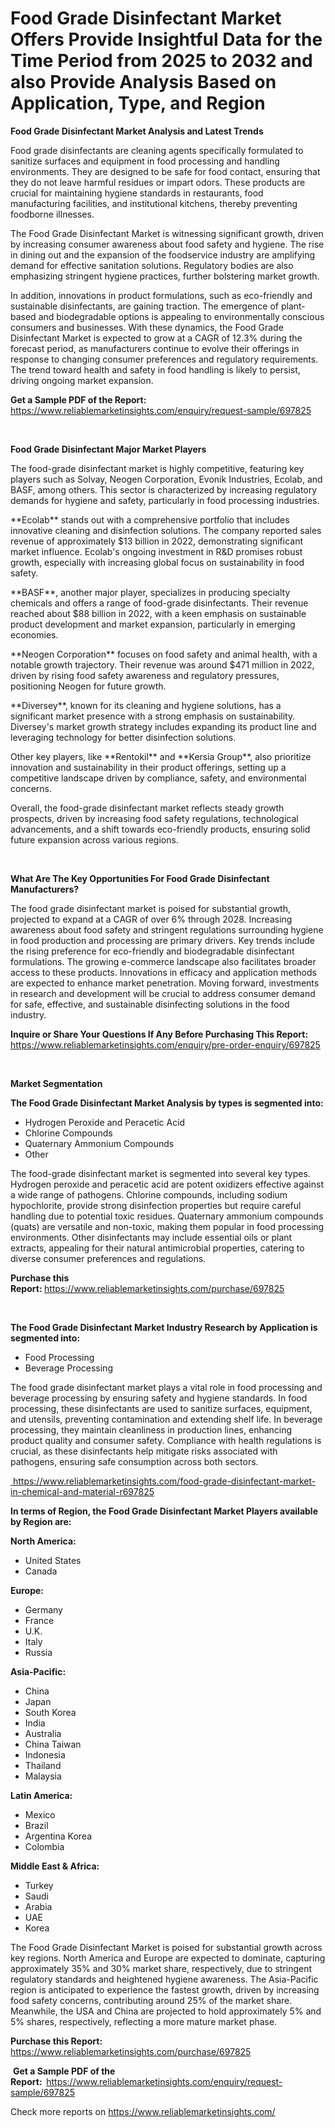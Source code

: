 <p><h1>Food Grade Disinfectant Market Offers Provide Insightful Data for the Time Period from 2025 to 2032 and also Provide Analysis Based on Application, Type, and Region</h1></p><p><strong>Food Grade Disinfectant Market Analysis and Latest Trends</strong></p>
<p><p>Food grade disinfectants are cleaning agents specifically formulated to sanitize surfaces and equipment in food processing and handling environments. They are designed to be safe for food contact, ensuring that they do not leave harmful residues or impart odors. These products are crucial for maintaining hygiene standards in restaurants, food manufacturing facilities, and institutional kitchens, thereby preventing foodborne illnesses.</p><p>The Food Grade Disinfectant Market is witnessing significant growth, driven by increasing consumer awareness about food safety and hygiene. The rise in dining out and the expansion of the foodservice industry are amplifying demand for effective sanitation solutions. Regulatory bodies are also emphasizing stringent hygiene practices, further bolstering market growth.</p><p>In addition, innovations in product formulations, such as eco-friendly and sustainable disinfectants, are gaining traction. The emergence of plant-based and biodegradable options is appealing to environmentally conscious consumers and businesses. With these dynamics, the Food Grade Disinfectant Market is expected to grow at a CAGR of 12.3% during the forecast period, as manufacturers continue to evolve their offerings in response to changing consumer preferences and regulatory requirements. The trend toward health and safety in food handling is likely to persist, driving ongoing market expansion.</p></p>
<p><strong>Get a Sample PDF of the Report:&nbsp;</strong> <a href="https://www.reliablemarketinsights.com/enquiry/request-sample/697825?utm_campaign=3196&utm_medium=2&utm_source=Github&utm_content=ia&utm_term=23032025&utm_id=food-grade-disinfectant">https://www.reliablemarketinsights.com/enquiry/request-sample/697825</a></p>
<p>&nbsp;</p>
<p><strong>Food Grade Disinfectant Major Market Players</strong></p>
<p><p>The food-grade disinfectant market is highly competitive, featuring key players such as Solvay, Neogen Corporation, Evonik Industries, Ecolab, and BASF, among others. This sector is characterized by increasing regulatory demands for hygiene and safety, particularly in food processing industries.</p><p>**Ecolab** stands out with a comprehensive portfolio that includes innovative cleaning and disinfection solutions. The company reported sales revenue of approximately $13 billion in 2022, demonstrating significant market influence. Ecolab's ongoing investment in R&D promises robust growth, especially with increasing global focus on sustainability in food safety.</p><p>**BASF**, another major player, specializes in producing specialty chemicals and offers a range of food-grade disinfectants. Their revenue reached about $88 billion in 2022, with a keen emphasis on sustainable product development and market expansion, particularly in emerging economies.</p><p>**Neogen Corporation** focuses on food safety and animal health, with a notable growth trajectory. Their revenue was around $471 million in 2022, driven by rising food safety awareness and regulatory pressures, positioning Neogen for future growth.</p><p>**Diversey**, known for its cleaning and hygiene solutions, has a significant market presence with a strong emphasis on sustainability. Diversey's market growth strategy includes expanding its product line and leveraging technology for better disinfection solutions.</p><p>Other key players, like **Rentokil** and **Kersia Group**, also prioritize innovation and sustainability in their product offerings, setting up a competitive landscape driven by compliance, safety, and environmental concerns.</p><p>Overall, the food-grade disinfectant market reflects steady growth prospects, driven by increasing food safety regulations, technological advancements, and a shift towards eco-friendly products, ensuring solid future expansion across various regions.</p></p>
<p>&nbsp;</p>
<p><strong>What Are The Key Opportunities For Food Grade Disinfectant Manufacturers?</strong></p>
<p><p>The food grade disinfectant market is poised for substantial growth, projected to expand at a CAGR of over 6% through 2028. Increasing awareness about food safety and stringent regulations surrounding hygiene in food production and processing are primary drivers. Key trends include the rising preference for eco-friendly and biodegradable disinfectant formulations. The growing e-commerce landscape also facilitates broader access to these products. Innovations in efficacy and application methods are expected to enhance market penetration. Moving forward, investments in research and development will be crucial to address consumer demand for safe, effective, and sustainable disinfecting solutions in the food industry.</p></p>
<p><strong>Inquire or Share Your Questions If Any Before Purchasing This Report:</strong> <a href="https://www.reliablemarketinsights.com/enquiry/pre-order-enquiry/697825?utm_campaign=3196&utm_medium=2&utm_source=Github&utm_content=ia&utm_term=23032025&utm_id=food-grade-disinfectant">https://www.reliablemarketinsights.com/enquiry/pre-order-enquiry/697825</a></p>
<p>&nbsp;</p>
<p><strong>Market Segmentation</strong></p>
<p><strong>The Food Grade Disinfectant Market Analysis by types is segmented into:</strong></p>
<p><ul><li>Hydrogen Peroxide and Peracetic Acid</li><li>Chlorine Compounds</li><li>Quaternary Ammonium Compounds</li><li>Other</li></ul></p>
<p><p>The food-grade disinfectant market is segmented into several key types. Hydrogen peroxide and peracetic acid are potent oxidizers effective against a wide range of pathogens. Chlorine compounds, including sodium hypochlorite, provide strong disinfection properties but require careful handling due to potential toxic residues. Quaternary ammonium compounds (quats) are versatile and non-toxic, making them popular in food processing environments. Other disinfectants may include essential oils or plant extracts, appealing for their natural antimicrobial properties, catering to diverse consumer preferences and regulations.</p></p>
<p><strong>Purchase this Report:&nbsp;</strong><a href="https://www.reliablemarketinsights.com/purchase/697825?utm_campaign=3196&utm_medium=2&utm_source=Github&utm_content=ia&utm_term=23032025&utm_id=food-grade-disinfectant">https://www.reliablemarketinsights.com/purchase/697825</a></p>
<p>&nbsp;</p>
<p><strong>The Food Grade Disinfectant Market Industry Research by Application is segmented into:</strong></p>
<p><ul><li>Food Processing</li><li>Beverage Processing</li></ul></p>
<p><p>The food grade disinfectant market plays a vital role in food processing and beverage processing by ensuring safety and hygiene standards. In food processing, these disinfectants are used to sanitize surfaces, equipment, and utensils, preventing contamination and extending shelf life. In beverage processing, they maintain cleanliness in production lines, enhancing product quality and consumer safety. Compliance with health regulations is crucial, as these disinfectants help mitigate risks associated with pathogens, ensuring safe consumption   across both sectors.</p></p>
<p><a href="https://www.reliablemarketinsights.com/food-grade-disinfectant-market-in-chemical-and-material-r697825?utm_campaign=3196&utm_medium=2&utm_source=Github&utm_content=ia&utm_term=23032025&utm_id=food-grade-disinfectant">&nbsp;https://www.reliablemarketinsights.com/food-grade-disinfectant-market-in-chemical-and-material-r697825</a></p>
<p><strong>In terms of Region, the Food Grade Disinfectant Market Players available by Region are:</strong></p>
<p>
    <p> <strong> North America: </strong>
        <ul>
            <li>United States</li>
            <li>Canada</li>
        </ul>
        </p> 
    <p> <strong> Europe: </strong>
        <ul>
            <li>Germany</li>
            <li>France</li>
            <li>U.K.</li>
            <li>Italy</li>
            <li>Russia</li>
        </ul>
        </p> 
    <p> <strong> Asia-Pacific: </strong>
        <ul>
            <li>China</li>
            <li>Japan</li>
            <li>South Korea</li>
            <li>India</li>
            <li>Australia</li>
            <li>China Taiwan</li>
            <li>Indonesia</li>
            <li>Thailand</li>
            <li>Malaysia</li>
        </ul>
        </p> 
    <p> <strong> Latin America: </strong>
        <ul>
            <li>Mexico</li>
            <li>Brazil</li>
            <li>Argentina Korea</li>
            <li>Colombia</li>
        </ul>
        </p> 
    <p> <strong> Middle East & Africa: </strong>
        <ul>
            <li>Turkey</li>
            <li>Saudi</li>
            <li>Arabia</li>
            <li>UAE</li>
            <li>Korea</li>
        </ul>
    </p>
    </p>
<p><p>The Food Grade Disinfectant Market is poised for substantial growth across key regions. North America and Europe are expected to dominate, capturing approximately 35% and 30% market share, respectively, due to stringent regulatory standards and heightened hygiene awareness. The Asia-Pacific region is anticipated to experience the fastest growth, driven by increasing food safety concerns, contributing around 25% of the market share. Meanwhile, the USA and China are projected to hold approximately 5% and 5% shares, respectively, reflecting a more mature market phase.</p></p>
<p><strong>Purchase this Report: </strong><a href="https://www.reliablemarketinsights.com/purchase/697825?utm_campaign=3196&utm_medium=2&utm_source=Github&utm_content=ia&utm_term=23032025&utm_id=food-grade-disinfectant">https://www.reliablemarketinsights.com/purchase/697825</a></p>
<p>&nbsp;<strong>Get a Sample PDF of the Report:&nbsp;&nbsp;</strong><a href="https://www.reliablemarketinsights.com/enquiry/request-sample/697825?utm_campaign=3196&utm_medium=2&utm_source=Github&utm_content=ia&utm_term=23032025&utm_id=food-grade-disinfectant">https://www.reliablemarketinsights.com/enquiry/request-sample/697825</a></p>
<p><strong></strong></p>
<p>Check more reports on <a href="https://www.reliablemarketinsights.com/?utm_campaign=3196&utm_medium=2&utm_source=Github&utm_content=ia&utm_term=23032025&utm_id=food-grade-disinfectant">https://www.reliablemarketinsights.com/</a></p>